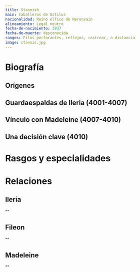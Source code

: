 ```yaml
---
title: Stannish
main: Caballeros de Ustilus
nacionalidad: Reino élfico de Neronvain 
alineamiento: Legal neutro
fecha-de-nacimiento: 3937
fecha-de-muerte: desconocida
rangos: Filos perforantes, reflejos, rastrear, a distancia
image: stannis.jpg
---
```


# Biografía

## Orígenes



## Guardaespaldas de Ileria (4001-4007)



## Vínculo con Madeleine (4007-4010)



## Una decisión clave (4010)



# Rasgos y especialidades



# Relaciones

## Ileria

""

## Fileon

""

## Madeleine

""
